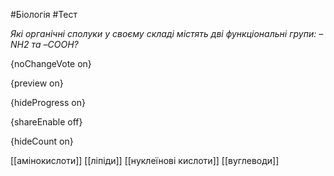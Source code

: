 #Біологія #Тест

*Які органічні сполуки у своєму складі містять дві функціональні групи: –NH2 та –COOH?*

{noChangeVote on}

{preview on}

{hideProgress on}

{shareEnable off}

{hideCount on}

[[амінокислоти]]
[[ліпіди]]
[[нуклеїнові кислоти]]
[[вуглеводи]]
